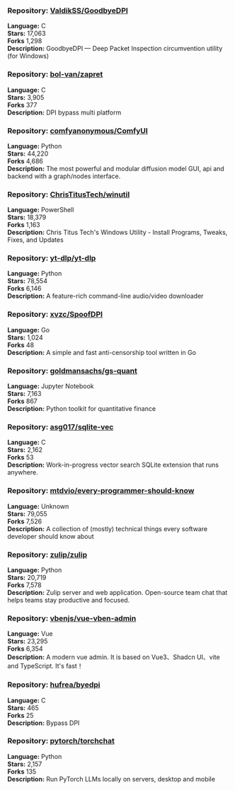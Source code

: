 ### **Repository:** [ValdikSS/GoodbyeDPI](https://github.com/ValdikSS/GoodbyeDPI)  

**Language:** C  
**Stars:** 17,063  
**Forks** 1,298  
**Description:** GoodbyeDPI — Deep Packet Inspection circumvention utility (for Windows)  

### **Repository:** [bol-van/zapret](https://github.com/bol-van/zapret)  

**Language:** C  
**Stars:** 3,905  
**Forks** 377  
**Description:** DPI bypass multi platform  

### **Repository:** [comfyanonymous/ComfyUI](https://github.com/comfyanonymous/ComfyUI)  

**Language:** Python  
**Stars:** 44,220  
**Forks** 4,686  
**Description:** The most powerful and modular diffusion model GUI, api and backend with a graph/nodes interface.  

### **Repository:** [ChrisTitusTech/winutil](https://github.com/ChrisTitusTech/winutil)  

**Language:** PowerShell  
**Stars:** 18,379  
**Forks** 1,163  
**Description:** Chris Titus Tech's Windows Utility - Install Programs, Tweaks, Fixes, and Updates  

### **Repository:** [yt-dlp/yt-dlp](https://github.com/yt-dlp/yt-dlp)  

**Language:** Python  
**Stars:** 78,554  
**Forks** 6,146  
**Description:** A feature-rich command-line audio/video downloader  

### **Repository:** [xvzc/SpoofDPI](https://github.com/xvzc/SpoofDPI)  

**Language:** Go  
**Stars:** 1,024  
**Forks** 48  
**Description:** A simple and fast anti-censorship tool written in Go  

### **Repository:** [goldmansachs/gs-quant](https://github.com/goldmansachs/gs-quant)  

**Language:** Jupyter Notebook  
**Stars:** 7,163  
**Forks** 867  
**Description:** Python toolkit for quantitative finance  

### **Repository:** [asg017/sqlite-vec](https://github.com/asg017/sqlite-vec)  

**Language:** C  
**Stars:** 2,162  
**Forks** 53  
**Description:** Work-in-progress vector search SQLite extension that runs anywhere.  

### **Repository:** [mtdvio/every-programmer-should-know](https://github.com/mtdvio/every-programmer-should-know)  

**Language:** Unknown  
**Stars:** 79,055  
**Forks** 7,526  
**Description:** A collection of (mostly) technical things every software developer should know about  

### **Repository:** [zulip/zulip](https://github.com/zulip/zulip)  

**Language:** Python  
**Stars:** 20,719  
**Forks** 7,578  
**Description:** Zulip server and web application. Open-source team chat that helps teams stay productive and focused.  

### **Repository:** [vbenjs/vue-vben-admin](https://github.com/vbenjs/vue-vben-admin)  

**Language:** Vue  
**Stars:** 23,295  
**Forks** 6,354  
**Description:** A modern vue admin. It is based on Vue3、Shadcn UI、vite and TypeScript. It's fast！  

### **Repository:** [hufrea/byedpi](https://github.com/hufrea/byedpi)  

**Language:** C  
**Stars:** 465  
**Forks** 25  
**Description:** Bypass DPI  

### **Repository:** [pytorch/torchchat](https://github.com/pytorch/torchchat)  

**Language:** Python  
**Stars:** 2,157  
**Forks** 135  
**Description:** Run PyTorch LLMs locally on servers, desktop and mobile  

